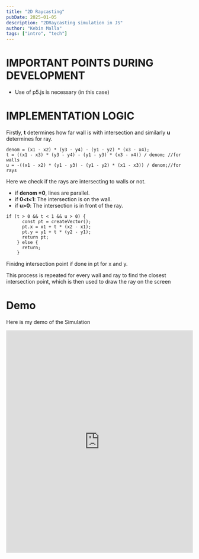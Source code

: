 ```yaml
---
title: "2D Raycasting"
pubDate: 2025-01-05
description: "2DRaycasting simulation in JS"
author: "Kebin Malla"
tags: ["intro", "tech"]
---
```

# IMPORTANT POINTS DURING DEVELOPMENT
- Use of p5.js is necessary (in this case)

# IMPLEMENTATION LOGIC
Firstly, **t** determines how far wall is with intersection and similarly **u** determines for ray.
```JS
denom = (x1 - x2) * (y3 - y4) - (y1 - y2) * (x3 - x4);
t = ((x1 - x3) * (y3 - y4) - (y1 - y3) * (x3 - x4)) / denom; //for walls
u = -((x1 - x2) * (y1 - y3) - (y1 - y2) * (x1 - x3)) / denom;//for rays

```
Here we check if the rays are intersecting to walls or not.
- if **denom =0**, lines are parallel.
- if **0<t<1**: The intersection is on the wall.
- if **u>0**: The intersection is in front of the ray.

```JS
if (t > 0 && t < 1 && u > 0) {
      const pt = createVector();
      pt.x = x1 + t * (x2 - x1);
      pt.y = y1 + t * (y2 - y1);
      return pt;
    } else {
      return;
    }
```
Finidng intersection point if done in pt for x and y.

This process is repeated for every wall and ray to find the closest intersection point, which is then used to draw the ray on the screen
# Demo
Here is my demo of the Simulation

<iframe height="600" style="width: 100%;" scrolling="no" title="2D Raycasting" src="https://codepen.io/Dvlkvn/embed/QwLOYxr?default-tab=html%2Cresult/live" frameborder="no" loading="lazy" allowtransparency="true" allowfullscreen="true">
  See the Pen <a href="https://codepen.io/Dvlkvn/pen/QwLOYxr">
  2D Raycasting</a> by Dvlkvn (<a href="https://codepen.io/Dvlkvn">@Dvlkvn</a>)
  on <a href="https://codepen.io">CodePen</a>.
</iframe>